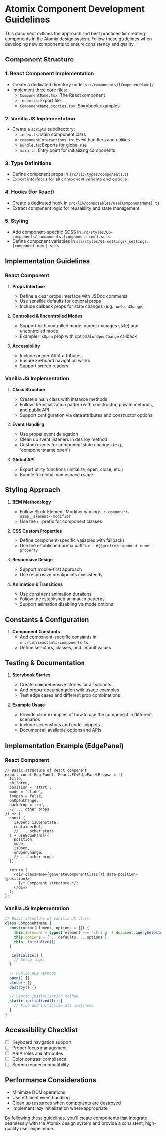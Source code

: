 # Atomix Component Development Guidelines

This document outlines the approach and best practices for creating components in the Atomix design system. Follow these guidelines when developing new components to ensure consistency and quality.

## Component Structure

### 1. React Component Implementation

- Create a dedicated directory under `src/components/[ComponentName]/`
- Implement three core files:
  - `ComponentName.tsx`: The React component
  - `index.ts`: Export file
  - `ComponentName.stories.tsx`: Storybook examples

### 2. Vanilla JS Implementation

- Create a `scripts` subdirectory:
  - `index.ts`: Main component class
  - `componentInteractions.ts`: Event handlers and utilities
  - `bundle.ts`: Exports for global use
  - `main.ts`: Entry point for initializing components

### 3. Type Definitions

- Define component props in `src/lib/types/components.ts`
- Export interfaces for all component variants and options

### 4. Hooks (for React)

- Create a dedicated hook in `src/lib/composables/use[ComponentName].ts`
- Extract component logic for reusability and state management

### 5. Styling

- Add component-specific SCSS in `src/styles/06-components/_components.[component-name].scss`
- Define component variables in `src/styles/01-settings/_settings.[component-name].scss`

## Implementation Guidelines

### React Component

1. **Props Interface**
   - Define a clear props interface with JSDoc comments
   - Use sensible defaults for optional props
   - Include callback props for state changes (e.g., `onOpenChange`)

2. **Controlled & Uncontrolled Modes**
   - Support both controlled mode (parent manages state) and uncontrolled mode
   - Example: `isOpen` prop with optional `onOpenChange` callback

3. **Accessibility**
   - Include proper ARIA attributes
   - Ensure keyboard navigation works
   - Support screen readers

### Vanilla JS Implementation

1. **Class Structure**
   - Create a main class with instance methods
   - Follow the initialization pattern with constructor, private methods, and public API
   - Support configuration via data attributes and constructor options

2. **Event Handling**
   - Use proper event delegation
   - Clean up event listeners in destroy method
   - Custom events for component state changes (e.g., 'componentname:open')

3. **Global API**
   - Export utility functions (initialize, open, close, etc.)
   - Bundle for global namespace usage

## Styling Approach

1. **BEM Methodology**
   - Follow Block-Element-Modifier naming: `.c-component-name__element--modifier`
   - Use the `c-` prefix for component classes

2. **CSS Custom Properties**
   - Define component-specific variables with fallbacks
   - Use the established prefix pattern: `--#{$prefix}component-name-property`

3. **Responsive Design**
   - Support mobile-first approach
   - Use responsive breakpoints consistently

4. **Animation & Transitions**
   - Use consistent animation durations
   - Follow the established animation patterns
   - Support animation disabling via mode options

## Constants & Configuration

1. **Component Constants**
   - Add component-specific constants in `src/lib/constants/components.ts`
   - Define selectors, classes, and default values

## Testing & Documentation

1. **Storybook Stories**
   - Create comprehensive stories for all variants
   - Add proper documentation with usage examples
   - Test edge cases and different prop combinations

2. **Example Usage**
   - Provide clear examples of how to use the component in different scenarios
   - Include screenshots and code snippets
   - Document all available options and APIs

## Implementation Example (EdgePanel)

### React Component

```tsx
// Basic structure of React component
export const EdgePanel: React.FC<EdgePanelProps> = ({
  title,
  children,
  position = 'start',
  mode = 'slide',
  isOpen = false,
  onOpenChange,
  backdrop = true,
  // ... other props
}) => {
  const {
    isOpen: isOpenState,
    containerRef,
    // ... other state
  } = useEdgePanel({
    position,
    mode,
    isOpen,
    onOpenChange,
    // ... other props
  });

  return (
    <div className={generateComponentClass()} data-position={position}>
      {/* Component structure */}
    </div>
  );
};
```

### Vanilla JS Implementation

```js
// Basic structure of vanilla JS class
class ComponentName {
  constructor(element, options = {}) {
    this.$element = typeof element === 'string' ? document.querySelector(element) : element;
    this.options = { ...defaults, ...options };
    this._initialize();
  }

  _initialize() {
    // Setup logic
  }

  // Public API methods
  open() {}
  close() {}
  destroy() {}

  // Static initialization method
  static initializeAll() {
    // Find and initialize all instances
  }
}
```

## Accessibility Checklist

- [ ] Keyboard navigation support
- [ ] Proper focus management
- [ ] ARIA roles and attributes
- [ ] Color contrast compliance
- [ ] Screen reader compatibility

## Performance Considerations

- Minimize DOM operations
- Use efficient event handling
- Clean up resources when components are destroyed
- Implement lazy initialization where appropriate

By following these guidelines, you'll create components that integrate seamlessly with the Atomix design system and provide a consistent, high-quality user experience. 